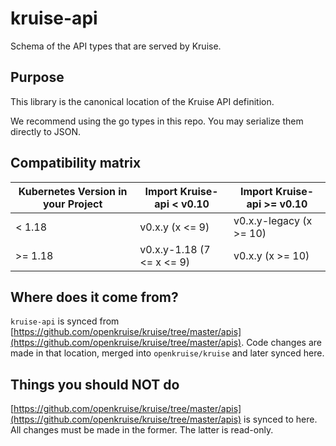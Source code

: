 # kruise-api

Schema of the API types that are served by Kruise.

## Purpose

This library is the canonical location of the Kruise API definition.

We recommend using the go types in this repo. You may serialize them directly to JSON.

## Compatibility matrix

| Kubernetes Version in your Project | Import Kruise-api < v0.10  | Import Kruise-api >= v0.10 |
|------------------------------------|----------------------------|----------------------------|
| < 1.18                             | v0.x.y (x <= 9)            | v0.x.y-legacy (x >= 10)    |
| >= 1.18                            | v0.x.y-1.18 (7 <= x <= 9)  | v0.x.y (x >= 10)           |

## Where does it come from?

`kruise-api` is synced from [https://github.com/openkruise/kruise/tree/master/apis](https://github.com/openkruise/kruise/tree/master/apis).
Code changes are made in that location, merged into `openkruise/kruise` and later synced here.

## Things you should NOT do

[https://github.com/openkruise/kruise/tree/master/apis](https://github.com/openkruise/kruise/tree/master/apis) is synced to here.
All changes must be made in the former. The latter is read-only.

